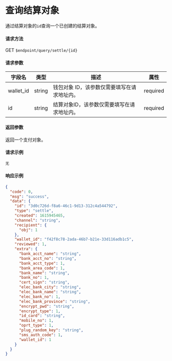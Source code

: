# 查询结算对象

通过结算对象的`id`查询一个已创建的结算对象。

#### 请求方法

GET `$endpoint/query/settle/{id}`

#### 请求参数

| 字段名    | 类型   | 描述                                        | 属性     |
| --------- | ------ | ------------------------------------------- | -------- |
| wallet_id | string | 钱包对象 ID，该参数仅需要填写在请求地址内。 | required |
| id        | string | 结算对象ID，该参数仅需要填写在请求地址内。  | required |
#### 返回参数

返回一个支付对象。

#### 请求示例
```js
无
```
#### 响应示例
```json
{
  "code": 0,
  "msg": "success",
  "data": {
    "id": "3d0c726d-f8a6-46c1-9d13-312c4a544792",
    "type": "settle",
    "created": 1615945465,
    "channel": "string",
    "recipient": {
      "obj": 1
    },
    "wallet_id": "f42f8c78-2ada-46b7-b21e-33d116adb1c5",
    "reviewed": 1,
    "extra": {
      "bank_acct_name": "string",
      "bank_acct_no": "string",
      "bank_acct_type": 1,
      "bank_area_code": 1,
      "bank_name": "string",
      "bank_no": 1,
      "cert_sign": "string",
      "elec_bank_city": "string",
      "elec_bank_name": "string",
      "elec_bank_no": 1,
      "elec_bank_province": "string",
      "encrypt_pwd": "string",
      "encrypt_type": 1,
      "id_card": "string",
      "mobile_no": 1,
      "oprt_type": 1,
      "plug_random_key": "string",
      "sms_auth_code": 1,
      "wallet_id": 1
    }
  }
}

```
